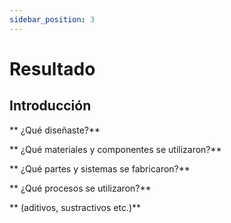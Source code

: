 ```yaml
---
sidebar_position: 3
---
```


# Resultado

## Introducción

** ¿Qué diseñaste?**

** ¿Qué materiales y componentes se utilizaron?**

** ¿Qué partes y sistemas se fabricaron?**

** ¿Qué procesos se utilizaron?**

** (aditivos, sustractivos etc.)**
